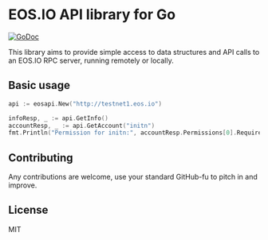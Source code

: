 EOS.IO API library for Go
=========================

[![GoDoc](https://godoc.org/github.com/eosioca/eosapi?status.svg)](https://godoc.org/github.com/eosioca/eosapi)

This library aims to provide simple access to data structures and API
calls to an EOS.IO RPC server, running remotely or locally.

Basic usage
-----------

```go
api := eosapi.New("http://testnet1.eos.io")

infoResp, _ := api.GetInfo()
accountResp, _ := api.GetAccount("initn")
fmt.Println("Permission for initn:", accountResp.Permissions[0].RequiredAuth.Keys)
```

Contributing
------------

Any contributions are welcome, use your standard GitHub-fu to pitch in and improve.


License
-------

MIT
